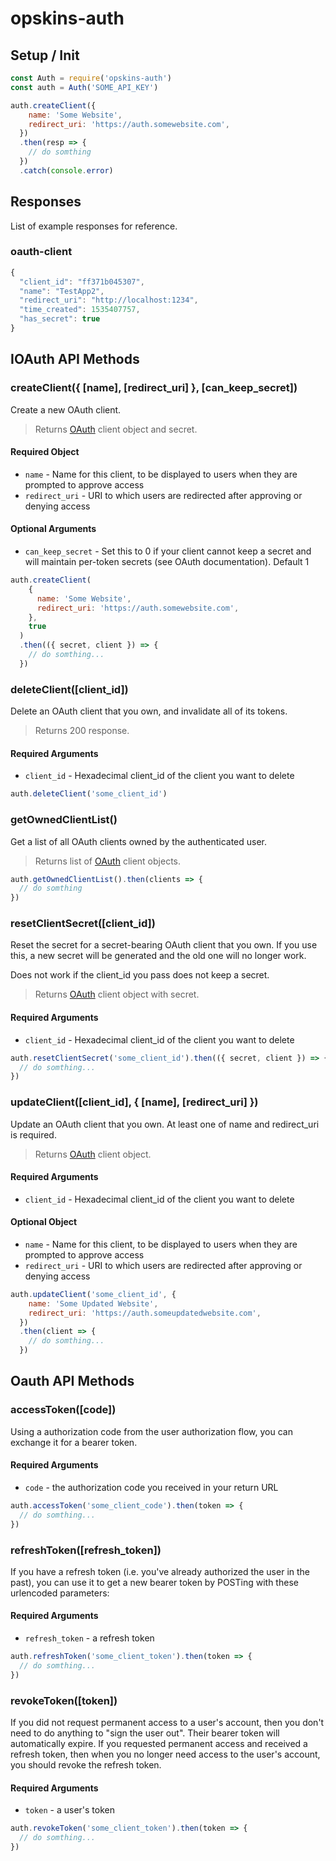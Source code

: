 # opskins-auth

## Setup / Init

```js
const Auth = require('opskins-auth')
const auth = Auth('SOME_API_KEY')

auth.createClient({
    name: 'Some Website',
    redirect_uri: 'https://auth.somewebsite.com',
  })
  .then(resp => {
    // do somthing
  })
  .catch(console.error)
```

## Responses
List of example responses for reference.

### oauth-client

```js
{
  "client_id": "ff371b045307",
  "name": "TestApp2",
  "redirect_uri": "http://localhost:1234",
  "time_created": 1535407757,
  "has_secret": true
}
```

## IOAuth API Methods

### createClient({ [name], [redirect_uri] }, [can_keep_secret])

Create a new OAuth client.

> Returns [OAuth](#oauth-client) client object and secret.

#### Required Object

- `name` - Name for this client, to be displayed to users when they are prompted to approve access
- `redirect_uri` - URI to which users are redirected after approving or denying access

#### Optional Arguments

- `can_keep_secret` - Set this to 0 if your client cannot keep a secret and will maintain per-token secrets (see OAuth documentation). Default 1

```js
auth.createClient(
    {
      name: 'Some Website',
      redirect_uri: 'https://auth.somewebsite.com',
    },
    true
  )
  .then(({ secret, client }) => {
    // do somthing...
  })
```

### deleteClient([client_id])

Delete an OAuth client that you own, and invalidate all of its tokens.

> Returns 200 response.

#### Required Arguments

- `client_id` - Hexadecimal client_id of the client you want to delete

```js
auth.deleteClient('some_client_id')
```

### getOwnedClientList()

Get a list of all OAuth clients owned by the authenticated user.

> Returns list of [OAuth](#oauth-client) client objects.

```js
auth.getOwnedClientList().then(clients => {
  // do somthing
})
```

### resetClientSecret([client_id])

Reset the secret for a secret-bearing OAuth client that you own. If you use this, a new secret will be generated and the old one will no longer work.

Does not work if the client_id you pass does not keep a secret.

> Returns [OAuth](#oauth-client) client object with secret.

#### Required Arguments

- `client_id` - Hexadecimal client_id of the client you want to delete

```js
auth.resetClientSecret('some_client_id').then(({ secret, client }) => {
  // do somthing...
})
```

### updateClient([client_id], { [name], [redirect_uri] })

Update an OAuth client that you own. At least one of name and redirect_uri is required.

> Returns [OAuth](#oauth-client) client object.

#### Required Arguments

- `client_id` - Hexadecimal client_id of the client you want to delete

#### Optional Object

- `name` - Name for this client, to be displayed to users when they are prompted to approve access
- `redirect_uri` - URI to which users are redirected after approving or denying access

```js
auth.updateClient('some_client_id', {
    name: 'Some Updated Website',
    redirect_uri: 'https://auth.someupdatedwebsite.com',
  })
  .then(client => {
    // do somthing...
  })
```

## Oauth API Methods

### accessToken([code])

Using a authorization code from the user authorization flow, you can exchange it for a bearer token.

#### Required Arguments

- `code` - the authorization code you received in your return URL

```js
auth.accessToken('some_client_code').then(token => {
  // do somthing...
})
```

### refreshToken([refresh_token])

If you have a refresh token (i.e. you've already authorized the user in the past), you can use it to get a new bearer token by POSTing with these urlencoded parameters:

#### Required Arguments

- `refresh_token` - a refresh token

```js
auth.refreshToken('some_client_token').then(token => {
  // do somthing...
})
```

### revokeToken([token])

If you did not request permanent access to a user's account, then you don't need to do anything to "sign the user out". Their bearer token will automatically expire. If you requested permanent access and received a refresh token, then when you no longer need access to the user's account, you should revoke the refresh token.

#### Required Arguments

- `token` - a user's token

```js
auth.revokeToken('some_client_token').then(token => {
  // do somthing...
})
```
